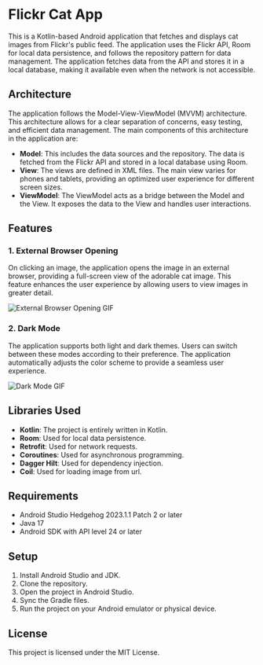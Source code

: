 # Flickr Cat App

This is a Kotlin-based Android application that fetches and displays cat images from Flickr's public feed. 
The application uses the Flickr API, Room for local data persistence, and follows the repository pattern for data management. 
The application fetches data from the API and stores it in a local database, making it available even when the network is not accessible.

## Architecture

The application follows the Model-View-ViewModel (MVVM) architecture. This architecture allows for a clear separation of concerns, easy testing, and efficient data management. 
The main components of this architecture in the application are:

- **Model**: This includes the data sources and the repository. The data is fetched from the Flickr API and stored in a local database using Room.
- **View**: The views are defined in XML files. The main view varies for phones and tablets, providing an optimized user experience for different screen sizes.
- **ViewModel**: The ViewModel acts as a bridge between the Model and the View. It exposes the data to the View and handles user interactions.

## Features

### 1. External Browser Opening

On clicking an image, the application opens the image in an external browser, providing a full-screen view of the adorable cat image. 
This feature enhances the user experience by allowing users to view images in greater detail.

![External Browser Opening GIF](https://github.com/m-ewa/FlickrApp/blob/master/screenshots/openbrowser.gif)

### 2. Dark Mode

The application supports both light and dark themes. Users can switch between these modes according to their preference. 
The application automatically adjusts the color scheme to provide a seamless user experience.

![Dark Mode GIF](https://github.com/m-ewa/FlickrApp/blob/master/screenshots/daynight.gif)

## Libraries Used

- **Kotlin**: The project is entirely written in Kotlin.
- **Room**: Used for local data persistence.
- **Retrofit**: Used for network requests.
- **Coroutines**: Used for asynchronous programming.
- **Dagger Hilt**: Used for dependency injection.
- **Coil**: Used for loading image from url.

## Requirements

- Android Studio Hedgehog 2023.1.1 Patch 2 or later
- Java 17
- Android SDK with API level 24 or later

## Setup

1. Install Android Studio and JDK.
2. Clone the repository.
3. Open the project in Android Studio.
4. Sync the Gradle files.
5. Run the project on your Android emulator or physical device.

## License

This project is licensed under the MIT License.

